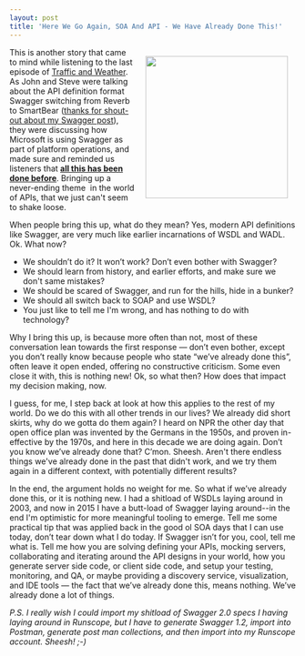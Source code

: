```yaml
---
layout: post
title: 'Here We Go Again, SOA And API - We Have Already Done This!'
---
```

<p><img style="padding: 15px;" src="https://s3.amazonaws.com/kinlane-productions/bw-icons/bw-hourglass.png" alt="" width="250" align="right" /></p>
<p>This is another story that came to mind while listening to the last episode of <a href="http://trafficandweather.io/">Traffic and Weather</a>. As John and Steve were talking about the API definition format Swagger switching from Reverb to SmartBear (<a href="http://apievangelist.com/2015/03/30/quantifying-the-community-around-the-swagger-api-specification/">thanks for shout-out about my Swagger post</a>), they were discussing how Microsoft is using Swagger as part of platform operations, and made sure and reminded us listeners that <strong><span style="text-decoration: underline;">all this has been done before</span></strong>. Bringing up a never-ending theme &nbsp;in the world of APIs, that we just can't seem to shake loose.</p>
<p>When people bring this up, what do they mean? Yes, modern API definitions like Swagger, are very much like earlier incarnations of WSDL and WADL. Ok. What now?</p>
<ul>
<li>We shouldn&rsquo;t do it? It won&rsquo;t work? Don&rsquo;t even bother with Swagger?</li>
<li>We should learn from history, and earlier efforts, and make sure we don't same mistakes?</li>
<li>We should be scared of Swagger, and run for the hills, hide in a bunker?</li>
<li>We should all switch back to SOAP and use WSDL?</li>
<li>You just like to tell me I'm wrong, and has nothing to do with technology?</li>
</ul>
<p>Why I bring this up, is because more often than not, most of these conversation lean towards the first response &mdash; don&rsquo;t even bother, except you don&rsquo;t really know because people who state &ldquo;we&rsquo;ve already done this&rdquo;, often leave it open ended, offering no constructive criticism. Some even close it with, this is nothing new! Ok, so what then? How does that impact my decision making, now.</p>
<p>I guess, for me, I step back at look at how this applies to the rest of my world. Do we do this with all other trends in our lives? We already did short skirts, why do we gotta do them again? I heard on NPR the other day that open office plan was invented by the Germans in the 1950s, and proven in-effective by the 1970s, and here in this decade we are doing again. Don&rsquo;t you know we&rsquo;ve already done that?  C&rsquo;mon. Sheesh. Aren't there endless things we've already done in the past that didn't work, and we try them again in a different context, with potentially different results?&nbsp;</p>
<p>In the end, the argument holds no weight for me. So what if we&rsquo;ve already done this, or it is nothing new. I had a shitload of WSDLs laying around in 2003, and now in 2015 I have a butt-load of Swagger laying around--in the end I'm optimistic for more meaningful tooling to emerge. Tell me some practical tip that was applied back in the good ol SOA days that I can use today, don&rsquo;t tear down what I do today. If Swagger isn&rsquo;t for you, cool, tell me what is. Tell me how you are solving defining your APIs, mocking servers, collaborating and iterating around the API designs in your world, how you generate server side code, or client side code, and setup your testing, monitoring, and QA, or maybe providing a discovery service, visualization, and IDE tools &mdash; the fact that we&rsquo;ve already done this, means nothing. We&rsquo;ve already done a lot of things.</p>
<p><em>P.S. I really wish I could import my shitload of Swagger 2.0 specs I having laying around in Runscope, but I have to generate Swagger 1.2, import into Postman, generate post man collections, and then import into my Runscope account. Sheesh! ;-)</em></p>